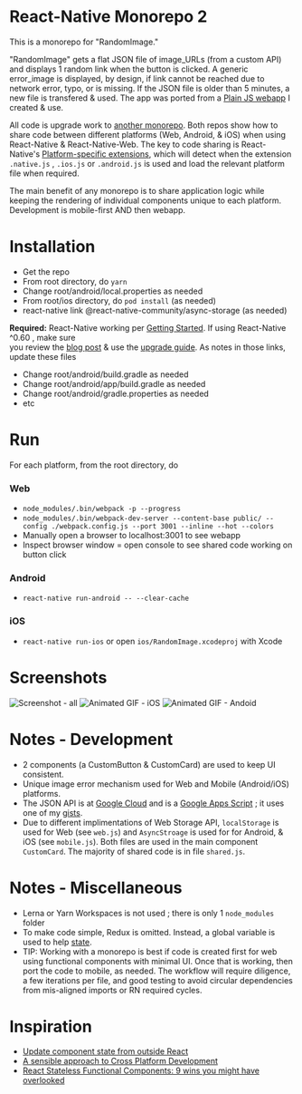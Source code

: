 React-Native Monorepo 2
=================
This is a monorepo for "RandomImage."

"RandomImage" gets a flat JSON file of image_URLs (from a custom API) and displays 1 random link when the button is clicked. A generic error_image is displayed, by design, if link cannot be reached due to network error, typo, or is missing.  If the JSON file is older than 5 minutes, a new file is transfered & used. The app was ported from a [Plain JS webapp](https://contactstoolkit.com/demo/randomImage/viaBrowser.html) I created & use.

All code is upgrade work to [another monorepo](https://github.com/og-pr/public_ticket.520). Both repos show how to share code between different platforms (Web, Android, & iOS) when using React-Native & React-Native-Web. The key to code sharing is React-Native's [Platform-specific extensions](https://facebook.github.io/react-native/docs/platform-specific-code.html#platform-specific-extensions), which will detect when the extension ```.native.js``` , ```.ios.js``` or ```.android.js``` is used and load the relevant platform file when required.

The main benefit of any monorepo is to share application logic while keeping the rendering of individual components unique to each platform. Development is mobile-first AND then webapp.

Installation
============

 * Get the repo
* From root directory, do ```yarn```
* Change root/android/local.properties as needed 
* From root/ios directory, do ```pod install``` (as needed)
* react-native link @react-native-community/async-storage (as needed)


**Required:** React-Native working per [Getting Started](https://facebook.github.io/react-native/docs/getting-started). If using React-Native ^0.60 , 
make sure    
you review the [blog post](https://facebook.github.io/react-native/blog/2019/07/03/version-60) & use the [upgrade guide](https://react-native-community.github.io/upgrade-helper/?from=0.59.8&to=0.60.4). As notes in those links, update these files
* Change root/android/build.gradle as needed 
* Change root/android/app/build.gradle as needed 
* Change root/android/gradle.properties as needed
* etc

Run
===

For each platform, from the root directory, do

### Web
* ```node_modules/.bin/webpack -p --progress```
* ```node_modules/.bin/webpack-dev-server --content-base public/ --config ./webpack.config.js --port 3001 --inline --hot --colors```
* Manually open a browser to localhost:3001 to see webapp 
* Inspect browser window = open console to see shared code working on button click

### Android
* ```react-native run-android -- --clear-cache```

### iOS
* ```react-native run-ios``` or open ```ios/RandomImage.xcodeproj``` with Xcode

Screenshots
===========

![Screenshot - all](https://github.com/og-pr/public_ticket.522/blob/master/RandomImage/_docs/monorepo_all.png)
![Animated GIF - iOS](https://github.com/og-pr/public_ticket.522/blob/master/RandomImage/_docs/ezgif-720_ios_c.gif)
![Animated GIF - Andoid](https://github.com/og-pr/public_ticket.522/blob/master/RandomImage/_docs/ezgif-720_android_c.gif)


Notes - Development 
===========
* 2 components (a CustomButton & CustomCard) are used to keep UI consistent.
* Unique image error mechanism used for Web and Mobile (Android/iOS) platforms. 
* The JSON API is at [Google Cloud](https://cloud.google.com/) and is a [Google Apps Script](https://developers.google.com/apps-script/) ; it uses one of my [gists](https://gist.github.com/ottograjeda/).
* Due to different implimentations of Web Storage API, ```localStorage``` is used for Web (see ```web.js```) and ```AsyncStroage``` is used for for Android, & iOS (see ```mobile.js```).  Both files are used in the main component ```CustomCard```. The majority of shared code is in file ```shared.js```.

Notes - Miscellaneous 
=====
* Lerna or Yarn Workspaces is not used ; there is only 1 ```node_modules``` folder
* To make code simple, Redux is omitted. Instead, a global variable is used to help [state](https://facebook.github.io/react-native/docs/state).
* TIP: Working with a monorepo is best if code is created first for web using functional components with minimal UI. Once that is working, then port the code to mobile, as needed. The workflow will require diligence, a few iterations per file, and good testing to avoid circular dependencies from mis-aligned imports or RN required cycles.

Inspiration
===========
* [Update component state from outside React](https://stackoverflow.com/questions/31856712/update-component-state-from-outside-react-on-server-response)
* [A sensible approach to Cross Platform Development](https://dev.to/kylessg/a-sensible-approach-to-cross-platform-development-with-react-and-react-native-57pk)
* [React Stateless Functional Components: 9 wins you might have overlooked](https://hackernoon.com/react-stateless-functional-components-nine-wins-you-might-have-overlooked-997b0d933dbc)
